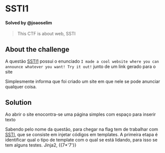 # SSTI1
#### Solved by @joaoselim
> This CTF is about web, SSTI

## About the challenge
A questão [SSTI1](https://play.picoctf.org/practice/challenge/492) possui o enunciado `I made a cool website where you can announce whatever you want! Try it out!` junto de um link gerado para o site

Simplesmente informa que foi criado um site em que nele se pode anunciar qualquer coisa.

## Solution
Ao abrir o site enocontra-se uma página simples com espaço para inserir texto



Sabendo pelo nome da questão, para chegar na flag tem de trabalhar com [SSTI](https://portswigger.net/web-security/server-side-template-injection#what-is-server-side-template-injection), que se consiste em injetar códigos em templates.
A primeira etapa é identificar qual o tipo de template com o qual se está lidando, para isso se tem alguns testes. Jinja2, {{7*'7'}}
